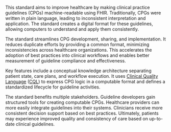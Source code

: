 This standard aims to improve healthcare by making clinical practice guidelines (CPGs) machine-readable using FHIR. Traditionally, CPGs were written in plain language, leading to inconsistent interpretation and application. The standard creates a digital format for these guidelines, allowing computers to understand and apply them consistently.

The standard streamlines CPG development, sharing, and implementation. It reduces duplicate efforts by providing a common format, minimizing inconsistencies across healthcare organizations. This accelerates the adoption of best practices into clinical workflows and enables better measurement of guideline compliance and effectiveness.

Key features include a conceptual knowledge architecture separating patient state, care plans, and workflow execution. It uses [Clinical Quality Language](https://build.fhir.org/ig/HL7/hl7.cql) ([CQL](https://build.fhir.org/ig/HL7/hl7.cql)) to express CPG logic in a computable format and defines a standardized lifecycle for guideline activities.

The standard benefits multiple stakeholders. Guideline developers gain structured tools for creating computable CPGs. Healthcare providers can more easily integrate guidelines into their systems. Clinicians receive more consistent decision support based on best practices. Ultimately, patients may experience improved quality and consistency of care based on up-to-date clinical guidelines.